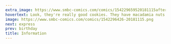 ```yaml
---
extra_image: https://www.smbc-comics.com/comics/154229659520181115after.png
hovertext: Look, they're really good cookies. They have macadamia nuts.
image: https://www.smbc-comics.com/comics/1542296426-20181115.png
next: express
prev: birthday
title: Information
---
```

